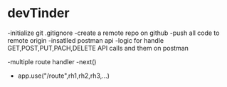 # devTinder
-initialize git 
.gitignore
-create a remote repo on github
-push all code to remote origin
-insatlled postman api
-logic for handle GET,POST,PUT,PACH,DELETE API calls and them on postman

-multiple route handler
-next()
- app.use("/route",rh1,rh2,rh3,...)
